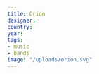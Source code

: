 ```yaml
---
title: Orion
designer: 
country: 
year: 
tags:
- music
- bands
image: "/uploads/orion.svg"
---
```


